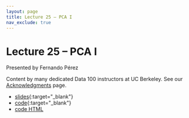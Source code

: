 ```yaml
---
layout: page
title: Lecture 25 – PCA I
nav_exclude: true
---
```


# Lecture 25 – PCA I

Presented by Fernando Pérez

Content by many dedicated Data 100 instructors at UC Berkeley. See our [Acknowledgments](../../acks) page.

- [slides](https://docs.google.com/presentation/d/1piTpSGD5t6NwWe9fTTri0J3gEJKyOdyTCtmrlIyrmu8/edit?usp=sharing){:target="_blank"}
- [code](https://data100.datahub.berkeley.edu/hub/user-redirect/git-pull?repo=https%3A%2F%2Fgithub.com%2FDS-100%2Ffa23-student&urlpath=lab%2Ftree%2Ffa23-student%2Flecture%2Flec25%2Flec25.ipynb&branch=main){:target="_blank"}
- [code HTML](../../resources/assets/lectures/lec25/lec25.html)




